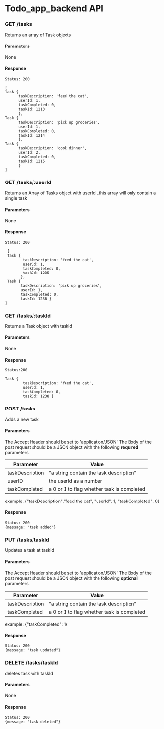 # Todo_app_backend API

### GET /tasks
Returns an array of Task objects
#### Parameters
None
#### Response
```
Status: 200

[ 
Task {
      taskDescription: 'feed the cat',
      userId: 1,
      taskCompleted: 0,
      taskId: 1213
      },
Task {
      taskDescription: 'pick up groceries',
      userId: 1,
      taskCompleted: 0,
      taskId: 1214 
      },
Task {
      taskDescription: 'cook dinner',
      userId: 2,
      taskCompleted: 0,
      taskId: 1215
      } 
]
```

### GET /tasks/:userId
Returns an Array of Tasks object with userId ..this array will only contain a single task
#### Parameters
None
#### Response
```
Status: 200

 [ 
 Task {
        taskDescription: 'feed the cat',
        userId: 1,
        taskCompleted: 0,
        taskId: 1235 
       },
 Task {
       taskDescription: 'pick up groceries',
       userId: 1,
       taskCompleted: 0,
       taskId: 1236 } 
]
```

### GET /tasks/:taskId
Returns a Task object with taskId 
#### Parameters
None
#### Response
```
Status:200

Task {
        taskDescription: 'feed the cat',
        userId: 1,
        taskCompleted: 0,
        taskId: 1238 }
```

### POST /tasks
Adds a new task
#### Parameters
The Accept Header should be set to 'application/JSON'
The Body of the post request should be a JSON object with the following **required** parameters

| Parameter | Value |
| ----------|-------- |
| taskDescription | "a string contain the task description" |
| userID | the userId as a number |
| taskCompleted | a 0 or 1 to flag whether task is completed |

example: {"taskDescription":"feed the cat", "userId": 1, "taskCompleted": 0}

#### Response
```
Status: 200
{message: "task added"}
```

### PUT /tasks/taskId
Updates a task at taskId
#### Parameters
The Accept Header should be set to 'application/JSON'
The Body of the post request should be a JSON object with the following **optional** parameters

| Parameter | Value |
| ----------|-------- |
| taskDescription | "a string contain the task description" |
| taskCompleted | a 0 or 1 to flag whether task is completed |

example: {"taskCompleted": 1}

#### Response
```
Status: 200
{message: "task updated"}
```
### DELETE /tasks/taskId
deletes task with taskId
#### Parameters
None

#### Response
```
Status: 200
{message: "task deleted"}
```